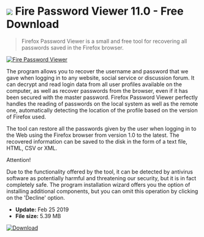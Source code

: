 # ![](https://cdn.softexe.net/static/icon/9/fire-password-viewer-9024.png) Fire Password Viewer 11.0 - Free Download

> Firefox Password Viewer is a small and free tool for recovering all passwords saved in the Firefox browser.

[![Fire Password Viewer](https://gallery.dpcdn.pl/imgc/Tools/55709/g_-_420x350_1.5_-_x20141128143004_0.png)](https://softexe.net/win/security-privacy/passwords/fire-password-viewer:aRbd.html)

The program allows you to recover the username and password that we gave when logging in to any website, social service or discussion forum. It can decrypt and read login data from all user profiles available on the computer, as well as recover passwords from the browser, even if it has been secured with the master password. Firefox Password Viewer perfectly handles the reading of passwords on the local system as well as the remote one, automatically detecting the location of the profile based on the version of Firefox used.
 
 The tool can restore all the passwords given by the user when logging in to the Web using the Firefox browser from version 1.0 to the latest. The recovered information can be saved to the disk in the form of a text file, HTML, CSV or XML.
 
 Attention!
 
 Due to the functionality offered by the tool, it can be detected by antivirus software as potentially harmful and threatening our security, but it is in fact completely safe.
 The program installation wizard offers you the option of installing additional components, but you can omit this operation by clicking on the 'Decline' option.


- **Update:** Feb 25 2019
- **File size:** 5.39 MB

[![Download](https://cdn.softexe.net/static/img/download.png)](https://softexe.net/win/security-privacy/passwords/fire-password-viewer:aRbd.html)

